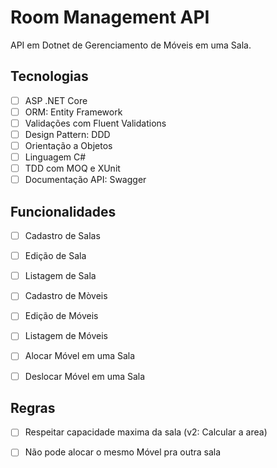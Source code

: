 # Room Management API
API em Dotnet de Gerenciamento de Móveis em uma Sala.

## Tecnologias 

- [ ] ASP .NET Core
- [ ] ORM: Entity Framework
- [ ] Validações com Fluent Validations
- [ ] Design Pattern: DDD
- [ ] Orientação a Objetos
- [ ] Linguagem C#
- [ ] TDD com MOQ e XUnit
- [ ] Documentação API: Swagger

## Funcionalidades

- [ ] Cadastro de Salas
- [ ] Edição de Sala
- [ ] Listagem de Sala

- [ ] Cadastro de Mòveis
- [ ] Edição de Móveis
- [ ] Listagem de Móveis

- [ ] Alocar Móvel em uma Sala
- [ ] Deslocar Móvel em uma Sala

## Regras 

- [ ] Respeitar capacidade maxima da sala (v2: Calcular a area)
- [ ] Não pode alocar o mesmo Móvel pra outra sala


